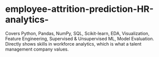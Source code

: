 # employee-attrition-prediction-HR-analytics-
Covers Python, Pandas, NumPy, SQL, Scikit-learn, EDA, Visualization, Feature Engineering, Supervised &amp; Unsupervised ML, Model Evaluation.  Directly shows skills in workforce analytics, which is what a talent management company values.
